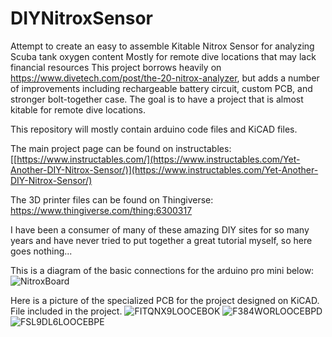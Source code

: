 # DIYNitroxSensor
Attempt to create an easy to assemble Kitable Nitrox Sensor for analyzing Scuba tank oxygen content
Mostly for remote dive locations that may lack financial resources
This project borrows heavily on https://www.divetech.com/post/the-20-nitrox-analyzer, but adds a number of improvements including rechargeable battery circuit, custom PCB, and stronger bolt-together case. The goal is to have a project that is almost kitable for remote dive locations. 

This repository will mostly contain arduino code files and KiCAD files. 

The main project page can be found on instructables: [[https://www.instructables.com/](https://www.instructables.com/Yet-Another-DIY-Nitrox-Sensor/)](https://www.instructables.com/Yet-Another-DIY-Nitrox-Sensor/)

The 3D printer files can be found on Thingiverse: https://www.thingiverse.com/thing:6300317

I have been a consumer of many of these amazing DIY sites for so many years and have never tried to put together a great tutorial myself, so here goes nothing...

This is a diagram of the basic connections for the arduino pro mini below:
![NitroxBoard](https://github.com/rolandoman/DIYNitroxSensor/assets/35143707/91f06973-697c-49b6-a835-74f9b90954ca)

Here is a picture of the specialized PCB for the project designed on KiCAD. File included in the project.
![FITQNX9LOOCEBOK](https://github.com/rolandoman/DIYNitroxSensor/assets/35143707/e697c9b1-5754-42d5-bb32-a8f16a314d7c)
![F384WORLOOCEBPD](https://github.com/rolandoman/DIYNitroxSensor/assets/35143707/731968e5-466b-485c-8b64-4a65d277f07c)
![FSL9DL6LOOCEBPE](https://github.com/rolandoman/DIYNitroxSensor/assets/35143707/e7251116-40f8-476c-bf9e-a76c370b4b17)
